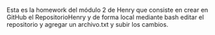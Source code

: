Esta es la homework del módulo 2 de Henry que consiste en crear en GitHub el RepositorioHenry y de forma local mediante bash editar el repositorio y agregar un archivo.txt y subir los cambios.
